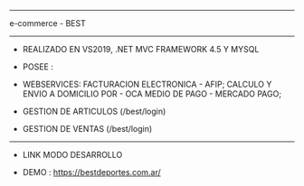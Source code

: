 ***************************************
e-commerce - BEST
***************************************
- REALIZADO EN VS2019, .NET MVC FRAMEWORK 4.5 Y MYSQL

- POSEE :

- WEBSERVICES:
 FACTURACION ELECTRONICA - AFIP;
 CALCULO Y ENVIO A DOMICILIO POR - OCA 
 MEDIO DE PAGO - MERCADO PAGO;
 - GESTION DE ARTICULOS (/best/login)
 - GESTION DE VENTAS (/best/login)
 
 ***************************************
- LINK MODO DESARROLLO 
 
- DEMO : https://bestdeportes.com.ar/
